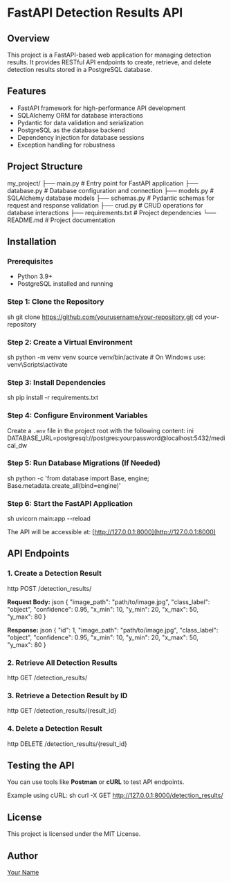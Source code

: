 # FastAPI Detection Results API

## Overview
This project is a FastAPI-based web application for managing detection results. It provides RESTful API endpoints to create, retrieve, and delete detection results stored in a PostgreSQL database.

## Features
- FastAPI framework for high-performance API development
- SQLAlchemy ORM for database interactions
- Pydantic for data validation and serialization
- PostgreSQL as the database backend
- Dependency injection for database sessions
- Exception handling for robustness

## Project Structure

my_project/
├── main.py         # Entry point for FastAPI application
├── database.py     # Database configuration and connection
├── models.py       # SQLAlchemy database models
├── schemas.py      # Pydantic schemas for request and response validation
├── crud.py         # CRUD operations for database interactions
├── requirements.txt # Project dependencies
└── README.md       # Project documentation


## Installation

### Prerequisites
- Python 3.9+
- PostgreSQL installed and running

### Step 1: Clone the Repository
sh
git clone https://github.com/yourusername/your-repository.git
cd your-repository


### Step 2: Create a Virtual Environment
sh
python -m venv venv
source venv/bin/activate  # On Windows use: venv\Scripts\activate


### Step 3: Install Dependencies
sh
pip install -r requirements.txt


### Step 4: Configure Environment Variables
Create a `.env` file in the project root with the following content:
ini
DATABASE_URL=postgresql://postgres:yourpassword@localhost:5432/medical_dw


### Step 5: Run Database Migrations (If Needed)
sh
python -c 'from database import Base, engine; Base.metadata.create_all(bind=engine)'


### Step 6: Start the FastAPI Application
sh
uvicorn main:app --reload


The API will be accessible at: [http://127.0.0.1:8000](http://127.0.0.1:8000)

## API Endpoints

### 1. Create a Detection Result
http
POST /detection_results/

**Request Body:**
json
{
  "image_path": "path/to/image.jpg",
  "class_label": "object",
  "confidence": 0.95,
  "x_min": 10,
  "y_min": 20,
  "x_max": 50,
  "y_max": 80
}


**Response:**
json
{
  "id": 1,
  "image_path": "path/to/image.jpg",
  "class_label": "object",
  "confidence": 0.95,
  "x_min": 10,
  "y_min": 20,
  "x_max": 50,
  "y_max": 80
}


### 2. Retrieve All Detection Results
http
GET /detection_results/


### 3. Retrieve a Detection Result by ID
http
GET /detection_results/{result_id}


### 4. Delete a Detection Result
http
DELETE /detection_results/{result_id}


## Testing the API
You can use tools like **Postman** or **cURL** to test API endpoints.

Example using cURL:
sh
curl -X GET http://127.0.0.1:8000/detection_results/


## License
This project is licensed under the MIT License.

## Author
[Your Name](https://github.com/yourusername)

